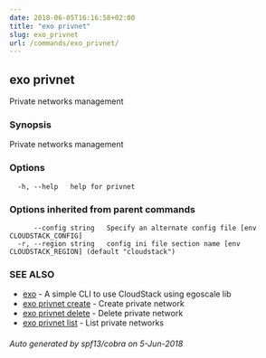 ```yaml
---
date: 2018-06-05T16:16:58+02:00
title: "exo privnet"
slug: exo_privnet
url: /commands/exo_privnet/
---
```

## exo privnet

Private networks management

### Synopsis

Private networks management

### Options

```
  -h, --help   help for privnet
```

### Options inherited from parent commands

```
      --config string   Specify an alternate config file [env CLOUDSTACK_CONFIG]
  -r, --region string   config ini file section name [env CLOUDSTACK_REGION] (default "cloudstack")
```

### SEE ALSO

* [exo](/commands/exo/)	 - A simple CLI to use CloudStack using egoscale lib
* [exo privnet create](/commands/exo_privnet_create/)	 - Create private network
* [exo privnet delete](/commands/exo_privnet_delete/)	 - Delete private network
* [exo privnet list](/commands/exo_privnet_list/)	 - List private networks

###### Auto generated by spf13/cobra on 5-Jun-2018
